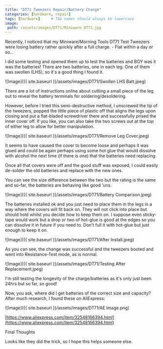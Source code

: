 ```yaml
---
title: "DT71 Tweezers Repair/Battery Change"
categories: [hardware, repair]
tags: [hardware]     # TAG names should always be lowercase
image:
 path: /assets/images/DT71/Miniware DT71.jpg
---
```


Recently, I noticed that my Miniware/Morning Tools DT71 Test Tweezers were losing battery rather quickly after a full charge. - Flat within a day or so...

I did some testing and opened them up to test the batteries and BOY was it was the batteries!
There are two batteries, one in each leg.
One of them was swollen (LHS), so it's a good thing I found it.

![Image]({{ site.baseurl }}/assets/images/DT71/Swollen LHS Batt.jpeg)

There are a lot of instructions online about cutting a small piece of the leg out to reveal the battery terminals for soldering/desoldering.

However, before I tried this semi-destructive method, I unscrewed the tip of the tweezers, popped the little piece of plastic off that aligns the legs upon closing and put a flat-bladed screwdriver there and successfully prised the inner cover off. If you like, you can also take the two screws out at the top of either leg to allow for better manipulation.

![Image]({{ site.baseurl }}/assets/images/DT71/Remove Leg Cover.jpeg)

It seems to have caused the cover to become loose and perhaps it was glued and could be again perhaps using some hot glue that would dissolve with alcohol the next time (if there is one) that the batteries need replacing.

Once all that covers were off and the good stuff was exposed, I could easily de-solder the old batteries and replace with the new ones.

You can see the size difference between the two but the rating is the same and so-far, the batteries are behaving like good 'uns.

![Image]({{ site.baseurl }}/assets/images/DT71/Battery Comparison.jpeg)

The batteries installed ok and you just need to place them in the legs in a way where the covers will fit back on. They will not click into place but should hold whilst you decide how to keep them on. I suppose even sticky-tape would work but a drop or two of hot-glue is good at the edges so you can dissolve it in future if you need to. Don't full it with hot-glue but just enough to keep it on.

![Image]({{ site.baseurl }}/assets/images/DT71/After Install.jpeg)

As you can see, the change was successful and the tweezers booted and went into Resistance-Test mode, as is normal.

![Image]({{ site.baseurl }}/assets/images/DT71/Testing After Replacement.jpeg)

I'm still testing the longevity of the charge/batteries as it's only just been 24hrs but so far, so good!

Now, you ask, where did I get batteries of the correct size and capacity?
After much research, I found these on AliExpress:

![Image]({{ site.baseurl }}/assets/images/DT71/AE Image.png)

[https://www.aliexpress.com/item/32548166394.html](https://www.aliexpress.com/item/32548166394.html)

Final Thoughts

Looks like they did the trick, so I hope this helps someone else.
